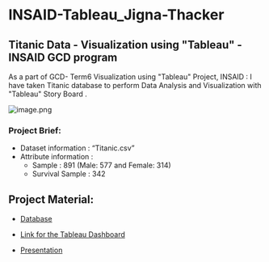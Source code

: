 # INSAID-Tableau_Jigna-Thacker
## Titanic Data - Visualization using "Tableau" - INSAID GCD program
As a part of GCD- Term6 Visualization using "Tableau" Project, INSAID : I have taken Titanic database to perform Data Analysis and Visualization with "Tableau" Story Board .

![image.png](https://github.com/jmps967/INSAID-DAR_Jigna-Thacker/blob/master/Image/halloween-candy-today-171017-tease_b4dea78f9d7f425d2e4557384b082ceb.jpg)

### Project Brief:
- Dataset information : “Titanic.csv” 
- Attribute information :
  - Sample : 891 (Male: 577 and Female: 314)
  - Survival Sample : 342 

## Project Material:

- [Database](https://github.com/jmps967/INSAID-Tableau_Jigna-Thacker/blob/master/Titanic.csv)

- [Link for the Tableau Dashboard](https://public.tableau.com/profile/j.t7898#!/vizhome/Project_Term6_Tableau_JignaThacker/TheTitanicStory )
- [Presentation](https://github.com/jmps967/INSAID-Tableau_Jigna-Thacker/blob/master/Project-4(Tableau)_Jigna%20Thacker-Fin.ppsx)
